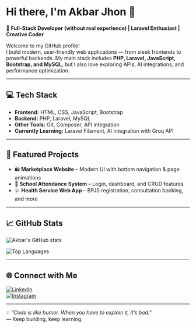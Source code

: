 # Hi there, I'm Akbar Jhon 👋

🚀 **Full-Stack Developer (without real experience) | Laravel Enthusiast | Creative Coder**

Welcome to my GitHub profile!  
I build modern, user-friendly web applications — from sleek frontends to powerful backends. My main stack includes **PHP, Laravel, JavaScript, Bootstrap, and MySQL**, but I also love exploring APIs, AI integrations, and performance optimization.

---

## 💻 Tech Stack
- **Frontend:** HTML, CSS, JavaScript, Bootstrap
- **Backend:** PHP, Laravel, MySQL
- **Other Tools:** Git, Composer, API integration
- **Currently Learning:** Laravel Filament, AI integration with Groq API

---

## 📌 Featured Projects
- 🛍️ **Marketplace Website** – Modern UI with bottom navigation & page animations  
- 🏫 **School Attendance System** – Login, dashboard, and CRUD features  
- 🩺 **Health Service Web App** – BPJS registration, consultation booking, and more  

---

## 📈 GitHub Stats
![Akbar's GitHub stats](https://github-readme-stats.vercel.app/api?username=Akbar330&show_icons=true&theme=radical)

![Top Languages](https://github-readme-stats.vercel.app/api/top-langs/?username=Akbar330&layout=compact&theme=radical)

---

## 🌐 Connect with Me

[![LinkedIn](https://img.shields.io/badge/LinkedIn-0077B5?style=for-the-badge&logo=linkedin&logoColor=white)](https://linkedin.com/in/muhammad-akbar-alhariri-693070323)  
[![Instagram](https://img.shields.io/badge/Instagram-E4405F?style=for-the-badge&logo=instagram&logoColor=white)](https://instagram.com/akbr_muhammd)

---

💡 _"Code is like humor. When you have to explain it, it’s bad."_  
— Keep building, keep learning.
